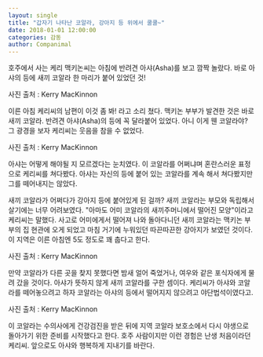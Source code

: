 ```yaml
---
layout: single
title: "갑자기 나타난 코알라, 강아지 등 위에서 쿨쿨~"
date: 2018-01-01 12:00:00
categories: 감동
author: Companimal
---
```


호주에서 사는 케리 맥키논씨는 아침에 반려견 아샤(Asha)를 보고 깜짝 놀랐다. 바로 아샤의 등에 새끼 코알라 한 마리가 붙어 있었던 것!

사진 출처 : Kerry MacKinnon

이른 아침 케리씨의 남편이 이것 좀 봐! 라고 소리 쳤다. 맥키논 부부가 발견한 것은 바로 새끼 코알라. 반려견 아샤(Asha)의 등에 꼭 달라붙어 있었다. 아니 이게 웬 코알라야? 그 광경을 보자 케리씨는 웃음을 참을 수 없었다.

사진 출처 : Kerry MacKinnon

아샤는 어떻게 해야될 지 모르겠다는 눈치였다. 이 코알라를 어쩌냐며 혼란스러운 표정으로 케리씨를 쳐다봤다. 아샤는 자신의 등에 붙어 있는 코알라를 계속 해서 쳐다봤지만 그를 떼어내지는 않았다.

새끼 코알라가 어쩌다가 강아지 등에 붙어있게 된 걸까? 새끼 코알라는 부모와 독립해서 살기에는 너무 어려보였다. "아마도 어미 코알라의 새끼주머니에서 떨어진 모양"이라고 케리씨는 말했다. 사고로 어미에게서 떨어져 나와 돌아다니던 새끼 코알라는 맥키논 부부의 집 현관에 오게 되었고 마침 거기에 누워있던 따끈따끈한 강아지가 보였던 것이다. 이 지역은 이른 아침엔 5도 정도로 꽤 춥다고 한다.

사진 출처 : Kerry MacKinnon

만약 코알라가 다른 곳을 찾지 못했다면 밤새 얼어 죽었거나, 여우와 같은 포식자에게 물려 갔을 것이다. 아샤가 뜻하지 않게 새끼 코알라를 구한 셈이다. 케리씨가 아샤와 코알라를 떼어놓으려고 하자 코알라는 아샤의 등에서 떨어지지 않으려고 야단법석이였다고.

사진 출처 : Kerry MacKinnon

이 코알라는 수의사에게 건강검진을 받은 뒤에 지역 코알라 보호소에서 다시 야생으로 돌아가기 위한 준비를 시작했다고 한다. 호주 사람이지만 이런 경험은 난생 처음이라던 케리씨. 앞으로도 아샤와 행복하게 지내기를 바란다.
